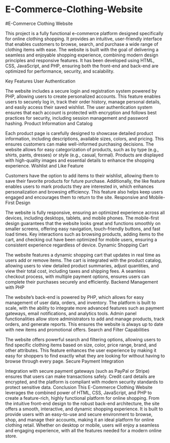 # E-Commerce-Clothing-Website
#E-Commerce Clothing Website

This project is a fully functional e-commerce platform designed specifically for online clothing shopping. It provides an intuitive, user-friendly interface that enables customers to browse, search, and purchase a wide range of clothing items with ease. The website is built with the goal of delivering a seamless and enjoyable shopping experience, combining modern design principles and responsive features. It has been developed using HTML, CSS, JavaScript, and PHP, ensuring both the front-end and back-end are optimized for performance, security, and scalability.

Key Features
User Authentication

The website includes a secure login and registration system powered by PHP, allowing users to create personalized accounts. This feature enables users to securely log in, track their order history, manage personal details, and easily access their saved wishlist.
The user authentication system ensures that each account is protected with encryption and follows best practices for security, including session management and password hashing.
Product Information and Catalog

Each product page is carefully designed to showcase detailed product information, including descriptions, available sizes, colors, and pricing. This ensures customers can make well-informed purchasing decisions.
The website allows for easy categorization of products, such as by type (e.g., shirts, pants, dresses) or style (e.g., casual, formal). Products are displayed with high-quality images and essential details to enhance the shopping experience.
Wishlist and Like Feature

Customers have the option to add items to their wishlist, allowing them to save their favorite products for future purchase.
Additionally, the like feature enables users to mark products they are interested in, which enhances personalization and browsing efficiency. This feature also helps keep users engaged and encourages them to return to the site.
Responsive and Mobile-First Design

The website is fully responsive, ensuring an optimized experience across all devices, including desktops, tablets, and mobile phones. The mobile-first design guarantees that the website looks great and functions smoothly on smaller screens, offering easy navigation, touch-friendly buttons, and fast load times.
Key interactions such as browsing products, adding items to the cart, and checking out have been optimized for mobile users, ensuring a consistent experience regardless of device.
Dynamic Shopping Cart

The website features a dynamic shopping cart that updates in real time as users add or remove items. The cart is integrated with the product catalog, allowing users to view detailed product summaries, adjust quantities, and view their total cost, including taxes and shipping fees.
A seamless checkout process, with multiple payment options, ensures users can complete their purchases securely and efficiently.
Backend Management with PHP

The website’s back-end is powered by PHP, which allows for easy management of user data, orders, and inventory. The platform is built to scale, with the ability to integrate more advanced features such as payment gateways, email notifications, and analytics tools.
Admin panel functionalities allow store administrators to add and manage products, track orders, and generate reports. This ensures the website is always up to date with new items and promotional offers.
Search and Filter Capabilities

The website offers powerful search and filtering options, allowing users to find specific clothing items based on size, color, price range, brand, and other attributes. This feature enhances the user experience by making it easy for shoppers to find exactly what they are looking for without having to browse through every page.
Secure Payment Integration

Integration with secure payment gateways (such as PayPal or Stripe) ensures that users can make transactions safely. Credit card details are encrypted, and the platform is compliant with modern security standards to protect sensitive data.
Conclusion
This E-Commerce Clothing Website leverages the combined power of HTML, CSS, JavaScript, and PHP to create a feature-rich, highly functional platform for online shopping. From the intuitive front-end design to the robust back-end architecture, the site offers a smooth, interactive, and dynamic shopping experience. It is built to provide users with an easy-to-use and secure environment to browse, shop, and manage their accounts, making it an ideal platform for online clothing retail. Whether on desktop or mobile, users will enjoy a seamless and engaging experience, with all the features needed for a modern online store.
